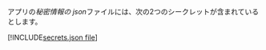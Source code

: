 アプリの*秘密情報の json*ファイルには、次の2つのシークレットが含まれているとします。

[!INCLUDE[secrets.json file](secrets-json-file.md)]
